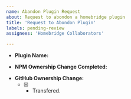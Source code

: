 ```yaml
---
name: Abandon Plugin Request
about: Request to abondon a homebridge plugin
title: 'Request to Abondon Plugin'
labels: pending-review
assignees: 'Homebridge Collaborators'

---
```


<!-- You must use the request template below when submitting a request to abondon your plugin -->

* **Plugin Name:**
<!-- The name of the plugin you would like to abondon. -->

* **NPM Ownership Change Completed:** <!-- YES or NO -->
<!-- you will have to give ownership of plugin to homebridge-plugins organization on NPM.-->

* **GitHub Ownership Change:**
  * [x] - Transfered.
<!-- Once ownership of plugin has been transfered to [homebridge-plugins organization](https://github.com/homebridge-plugins) on Github.-->


<!-- Click the "Preview" tab before you submit to ensure the formatting is correct. -->
